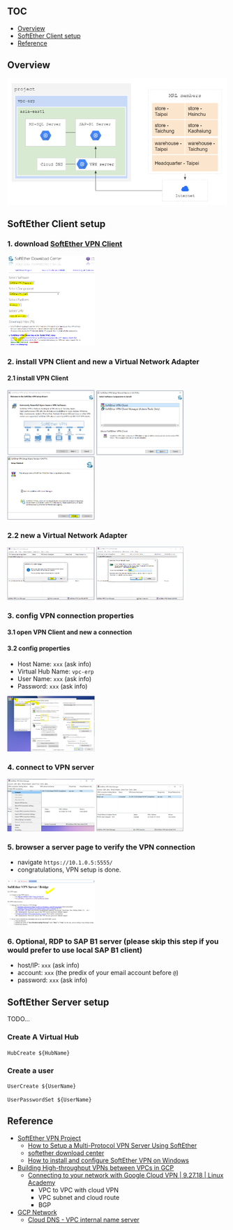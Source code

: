 ## TOC
* [Overview](#overview)
* [SoftEther Client setup](#softether-client-setup)
* [Reference](#reference)

## Overview

![](https://github.com/MRLIVING/vpn/blob/master/doc/img/mrl_network_overview.PNG)


##  SoftEther Client setup
### 1. download [SoftEther VPN Client](http://www.softether-download.com/en.aspx?product=softether)
<img src="https://github.com/MRLIVING/vpn/blob/master/doc/img/se_vpn_client_download.PNG" width="200" />

### 2. install VPN Client and new a Virtual Network Adapter
#### 2.1 install VPN Client
<img src="https://github.com/MRLIVING/vpn/blob/master/doc/img/se_vpn_client_install1.PNG" width="200" /> <img src="https://github.com/MRLIVING/vpn/blob/master/doc/img/se_vpn_client_install2.PNG" width="200" /> <img src="https://github.com/MRLIVING/vpn/blob/master/doc/img/se_vpn_client_install3.PNG" width="200" /> 

### 2.2 new a Virtual Network Adapter
<img src="https://github.com/MRLIVING/vpn/blob/master/doc/img/se_vpn_client_install4.PNG" width="200" /> <img src="https://github.com/MRLIVING/vpn/blob/master/doc/img/se_vpn_client_install5.PNG" width="200" />


### 3. config VPN connection properties  
#### 3.1 open VPN Client and new a connection
#### 3.2 config properties
* Host Name: `xxx` (ask info)
* Virtual Hub Name: `vpc-erp`
* User Name: `xxx` (ask info)
* Password: `xxx` (ask info)

<img src="https://github.com/MRLIVING/vpn/blob/master/doc/img/se_client_new_conn.PNG" width="200" />

### 4. connect to VPN server
<img src="https://github.com/MRLIVING/vpn/blob/master/doc/img/se_vpn_client_connect.PNG" width="200" />
<img src="https://github.com/MRLIVING/vpn/blob/master/doc/img/se_vpn_client_connect_ok.PNG" width="200" />

### 5. browser a server page to verify the VPN connection 
   * navigate `https://10.1.0.5:5555/` 
   * congratulations, VPN setup is done.
   
<img src="https://github.com/MRLIVING/vpn/blob/master/doc/img/se_vpn_server_page.PNG" width="200" />

### 6. Optional, RDP to SAP B1 server (please skip this step if you would prefer to use local SAP B1 client)
* host/IP:  `xxx` (ask info)
* account:  `xxx` (the predix of your email account before `@`)
* password: `xxx` (ask info)


##  SoftEther Server setup
TODO...

### Create A Virtual Hub
`HubCreate ${HubName}`

### Create a user
`UserCreate ${UserName}`

`UserPasswordSet ${UserName}`



## Reference
* [SoftEther VPN Project](https://www.softether.org/)
  * [How to Setup a Multi-Protocol VPN Server Using SoftEther](https://www.digitalocean.com/community/tutorials/how-to-setup-a-multi-protocol-vpn-server-using-softether)
  * [softether download center](http://www.softether-download.com/en.aspx?product=softether)
  * [How to install and configure SoftEther VPN on Windows](https://proprivacy.com/open-source/guides/install-configure-softether-vpn-device) 
* [Building High-throughput VPNs between VPCs in GCP](https://cloud.google.com/solutions/building-high-throughput-vpns#top_of_page)
  * [Connecting to your network with Google Cloud VPN | 9.27.18 | Linux Academy](https://www.youtube.com/watch?v=Uhws3bXR7sc)
    * VPC to VPC with cloud VPN
    * VPC subnet and cloud route
    * BGP
* [GCP Network](https://www.youtube.com/playlist?list=PLIivdWyY5sqJ0oXcnZYqOnuNRsLF9H48u)
  * [Cloud DNS - VPC internal name server](https://cloud.google.com/dns/docs/overview#vpc-name-resolution-order)
